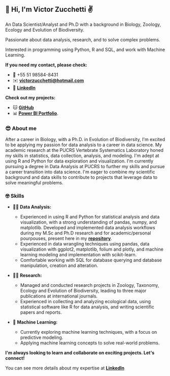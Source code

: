 ## 👋 Hi, I'm Victor Zucchetti ✌️

An Data Scientist/Analyst and Ph.D with a background in Biology, Zoology, Ecology and Evolution of Biodiversity.

Passionate about data analysis, research, and to solve complex problems.

Interested in programming using Python, R and SQL, and work with Machine Learning.

**If you need my contact, please check:**

* 📲 +55 51 98584-8431
* ✉️ [**victorzucchetti@hotmail.com**](victorzucchetti@hotmail.com)
* 📄 [**LinkedIn**](https://br.linkedin.com/in/victorzucchetti)

**Check out my projects:**

* 🐱 [**GitHub**](https://github.com/vzucchetti)
* 📊 [**Power BI Portfolio**](https://acesse.dev/ck8aT).

### 😎 About me

After a career in Biology, with a Ph.D. in Evolution of Biodiversity, I'm excited to be applying my passion for data analysis to a career in data science. My academic research at the PUCRS Vertebrate 
Systematics Laboratory honed my skills in statistics, data collection, analysis, and modeling. I'm adept at using R and Python for data exploration and visualization. I'm currently pursuing a degree in 
Data Analysis at PUCRS to further my skills and pursue a career transition into data science. I'm eager to combine my scientific background and data skills to contribute to projects that leverage data 
to solve meaningful problems.

### 🤓 Skills

* 👨‍💻 **Data Analysis:**
    * Experienced in using R and Python for statistical analysis and data visualization, with a strong understanding of pandas, numpy, and matplotlib. Developed and implemented data analysis workflows
during my M.Sc and Ph.D research and for academic/personal pourpouses, present here in my [**repository**](https://github.com/vzucchetti).
    * Experienced in data wrangling techniques using pandas, data visualization with ggplot2, matplotlib, folium and plotly, and machine learning modeling and implementation with scikit-learn.
    * Comfortable working with SQL for database querying and database manipulation, creation and alteration.

* 👨‍🔬 **Research:**
    * Managed and conducted research projects in Zoology, Taxonomy, Ecology and Evolution of Biodiversity, leading to three major publications at international journals.
    * Experienced in collecting and analyzing ecological data, using statistical software like R for data analysis, and writing scientific papers and reports.

* 🤖 **Machine Learning:**
    * Currently exploring machine learning techniques, with a focus on predictive modeling.
    * Applying machine learning concepts to solve real-world problems.

**I'm always looking to learn and collaborate on exciting projects. Let's connect!**

You can see more details about my expertise at [**LinkedIn**](https://br.linkedin.com/in/victorzucchetti)

